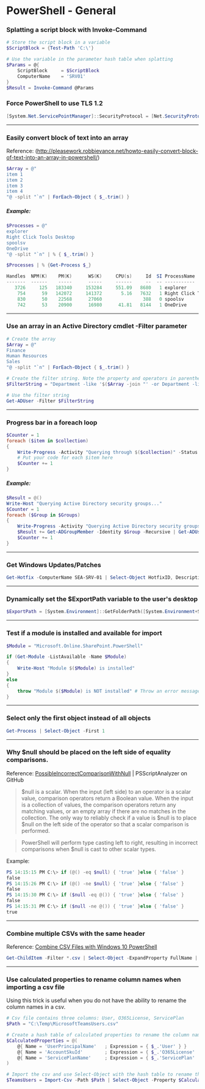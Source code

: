 # PowerShell - General

### Splatting a script block with Invoke-Command
```powershell
# Store the script block in a variable
$ScriptBlock = {Test-Path 'C:\'}

# Use the variable in the parameter hash table when splatting
$Params = @{
    ScriptBlock     = $ScriptBlock
    ComputerName    = 'SRV01'
}
$Result = Invoke-Command @Params
```

### Force PowerShell to use TLS 1.2
```powershell
[System.Net.ServicePointManager]::SecurityProtocol = [Net.SecurityProtocolType]::Tls12
```

***

### Easily convert block of text into an array
Reference: (http://pleasework.robbievance.net/howto-easily-convert-block-of-text-into-an-array-in-powershell/)
```powershell
$Array = @" 
item 1
item 2
item 3
item 4
"@ -split "`n" | ForEach-Object { $_.trim() }
```
##### Example:
```powershell
$Processes = @" 
explorer
Right Click Tools Desktop
spoolsv
OneDrive
"@ -split "`n" | % { $_.trim() }

$Processes | % {Get-Process $_}

Handles  NPM(K)    PM(K)      WS(K)     CPU(s)     Id  SI ProcessName                                                                                                                                                
-------  ------    -----      -----     ------     --  -- -----------                                                                                                                                                
   3726     125   183340     153284     551.09   8680   1 explorer
    754      59   142072     141372       5.16   7632   1 Right Click Tools Desktop                                                                                                                                                   
    830      50    22568      27060               388   0 spoolsv                                                                                                                                                    
    742      53    20900      16980      41.81   8144   1 OneDrive
```

***

### Use an array in an Active Directory cmdlet -Filter parameter
```powershell
# Create the array
$Array = @"
Finance
Human Resources
Sales
"@ -split "`n" | ForEach-Object { $_.trim() }

# Create the filter string. Note the property and operators in parenthesis match the property and operator outside.
$FilterString = "Department -like '$($Array -join "' -or Department -like '")'"

# Use the filter string
Get-ADUser -Filter $FilterString
```

***

### Progress bar in a foreach loop
```powershell
$Counter = 1
foreach ($item in $collection)
{
    Write-Progress -Activity "Querying through $($collection)" -Status "Querying $($item)" -PercentComplete (($Counter / $collection.Length) * 100)
    # Put your code for each $item here
    $Counter += 1
}
```
##### Example:
```powershell
$Result = @()
Write-Host "Querying Active Directory security groups..."
$Counter = 1
foreach ($Group in $Groups)
{
    Write-Progress -Activity "Querying Active Directory security groups..." -Status "Querying $($Group.Name)" -PercentComplete     (($Counter / $Groups.Length) * 100) 
    $Result += Get-ADGroupMember -Identity $Group -Recursive | Get-ADUser -Properties Name | Select @{Label="Active Directory Security Group Name";Expression={$Group.Name}}, Name, Enabled
    $Counter += 1
}
```

***

### Get Windows Updates/Patches
```powershell
Get-Hotfix -ComputerName SEA-SRV-01 | Select-Object HotfixID, Description, InstalledOn | Sort-Object InstalledOn
```

***

### Dynamically set the $ExportPath variable to the user's desktop
```powershell
$ExportPath = [System.Environment]::GetFolderPath([System.Environment+SpecialFolder]::Desktop) # This sets the export path to the user's desktop
```

***

### Test if a module is installed and available for import
```powershell
$Module = "Microsoft.Online.SharePoint.PowerShell"

if (Get-Module -ListAvailable -Name $Module)
{
    Write-Host "Module $($Module) is installed"
}
else
{
    throw "Module $($Module) is NOT installed" # Throw an error message and do not continue the rest of the code
}
```

***

### Select only the first object instead of all objects
```powershell
Get-Process | Select-Object -First 1
```

***

### Why $null should be placed on the left side of equality comparisons.

Reference: [PossibleIncorrectComparisonWithNull](https://github.com/PowerShell/PSScriptAnalyzer/blob/development/RuleDocumentation/PossibleIncorrectComparisonWithNull.md) | PSScriptAnalyzer on GitHub

> $null is a scalar. When the input (left side) to an operator is a scalar value, comparison operators return a Boolean value. When the input is a collection of values, the comparison operators return any matching values, or an empty array if there are no matches in the collection. The only way to reliably check if a value is $null is to place $null on the left side of the operator so that a scalar comparison is performed.

> PowerShell will perform type casting left to right, resulting in incorrect comparisons when $null is cast to other scalar types.

Example:
```powershell
PS 14:15:15 PM C:\> if (@() -eq $null) { 'true' }else { 'false' }
false
PS 14:15:26 PM C:\> if (@() -ne $null) { 'true' }else { 'false' }
false
PS 14:15:30 PM C:\> if ($null -eq @()) { 'true' }else { 'false' }
false
PS 14:15:31 PM C:\> if ($null -ne @()) { 'true' }else { 'false' }
true
```

***

### Combine multiple CSVs with the same header

Reference: [Combine CSV Files with Windows 10 PowerShell](https://sites.pstcc.edu/elearn/instructional-technology/combine-csv-files-with-windows-10-powershell/)

```powershell
Get-ChildItem -Filter *.csv | Select-Object -ExpandProperty FullName | Import-Csv | Export-Csv .\combinedcsvs.csv -NoTypeInformation -Append
```

***

### Use calculated properties to rename column names when importing a csv file
Using this trick is useful when you do not have the ability to rename the column names in a csv.
```powershell
# Csv file contains three columns: User, O365License, ServicePlan
$Path = "C:\Temp\MicrosoftTeamsUsers.csv"

# Create a hash table of calculated properties to rename the column name in the csv file (Expression) to the new property name (Name)
$CalculatedProperties = @(
    @{ Name = 'UserPrincipalName'   ; Expression = { $_.'User' } }
    @{ Name = 'AccountSkuId'        ; Expression = { $_.'O365License'  } }
    @{ Name = 'ServicePlanName'     ; Expression = { $_.'ServicePlan'  } }
)

# Import the csv and use Select-Object with the hash table to rename the property names
$TeamsUsers = Import-Csv -Path $Path | Select-Object -Property $CalculatedProperties
```